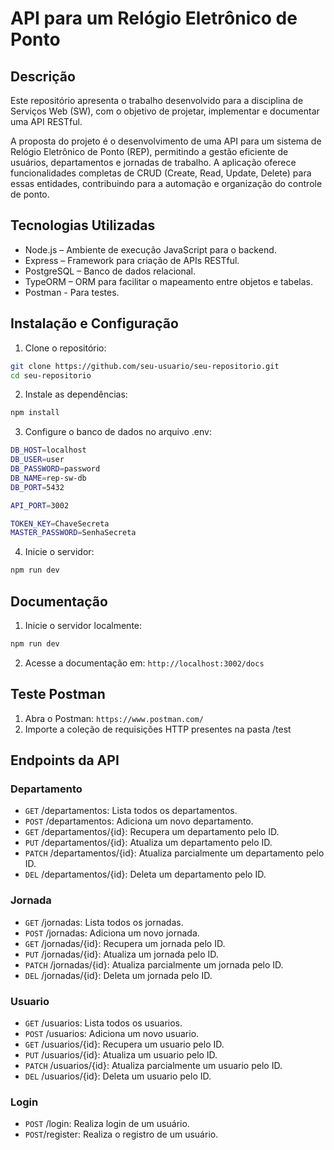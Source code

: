 # API para um Relógio Eletrônico de Ponto 

## Descrição
Este repositório apresenta o trabalho desenvolvido para a disciplina de Serviços Web (SW), com o objetivo de projetar, implementar e documentar uma API RESTful.

A proposta do projeto é o desenvolvimento de uma API para um sistema de Relógio Eletrônico de Ponto (REP), permitindo a gestão eficiente de usuários, departamentos e jornadas de trabalho. A aplicação oferece funcionalidades completas de CRUD (Create, Read, Update, Delete) para essas entidades, contribuindo para a automação e organização do controle de ponto.

## Tecnologias Utilizadas
- Node.js – Ambiente de execução JavaScript para o backend.
- Express – Framework para criação de APIs RESTful.
- PostgreSQL – Banco de dados relacional.
- TypeORM – ORM para facilitar o mapeamento entre objetos e tabelas.
- Postman - Para testes.

## Instalação e Configuração
1. Clone o repositório:
```bash
git clone https://github.com/seu-usuario/seu-repositorio.git
cd seu-repositorio
```

2. Instale as dependências:
```bash
npm install
```

3. Configure o banco de dados no arquivo .env:
```bash
DB_HOST=localhost
DB_USER=user
DB_PASSWORD=password
DB_NAME=rep-sw-db
DB_PORT=5432

API_PORT=3002

TOKEN_KEY=ChaveSecreta
MASTER_PASSWORD=SenhaSecreta
```

4. Inicie o servidor:
```bash
npm run dev
```

## Documentação
1. Inicie o servidor localmente:
```bash
npm run dev
```
2. Acesse a documentação em: `http://localhost:3002/docs`

## Teste Postman
1. Abra o Postman: `https://www.postman.com/`
2. Importe a coleção de requisições HTTP presentes na pasta /test


## Endpoints da API
### Departamento
- `GET` /departamentos: Lista todos os departamentos. 
- `POST` /departamentos: Adiciona um novo departamento.
- `GET` /departamentos/{id}: Recupera um departamento pelo ID.
- `PUT` /departamentos/{id}: Atualiza um departamento pelo ID.
- `PATCH` /departamentos/{id}: Atualiza parcialmente um departamento pelo ID.
- `DEL` /departamentos/{id}: Deleta um departamento pelo ID.

### Jornada
- `GET` /jornadas: Lista todos os jornadas. 
- `POST` /jornadas: Adiciona um novo jornada.
- `GET` /jornadas/{id}: Recupera um jornada pelo ID.
- `PUT` /jornadas/{id}: Atualiza um jornada pelo ID.
- `PATCH` /jornadas/{id}: Atualiza parcialmente um jornada pelo ID.
- `DEL` /jornadas/{id}: Deleta um jornada pelo ID.

### Usuario
- `GET` /usuarios: Lista todos os usuarios. 
- `POST` /usuarios: Adiciona um novo usuario.
- `GET` /usuarios/{id}: Recupera um usuario pelo ID.
- `PUT` /usuarios/{id}: Atualiza um usuario pelo ID.
- `PATCH` /usuarios/{id}: Atualiza parcialmente um usuario pelo ID.
- `DEL` /usuarios/{id}: Deleta um usuario pelo ID.

### Login
- `POST` /login: Realiza login de um usuário.
- `POST`/register: Realiza o registro de um usuário.









